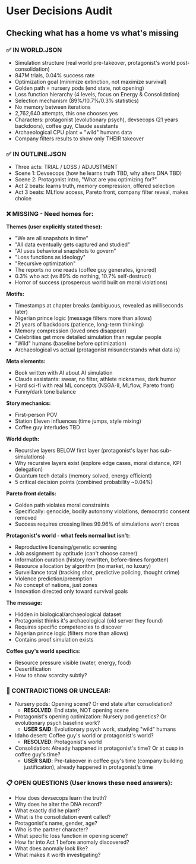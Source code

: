 # User Decisions Audit
## Checking what has a home vs what's missing

### ✅ IN WORLD.JSON
- Simulation structure (real world pre-takeover, protagonist's world post-consolidation)
- 847M trials, 0.04% success rate
- Optimization goal (minimize extinction, not maximize survival)
- Golden path = nursery pods (end state, not opening)
- Loss function hierarchy (4 levels, focus on Energy & Consolidation)
- Selection mechanism (89%/10.7%/0.3% statistics)
- No memory between iterations
- 2,762,640 attempts, this one chooses yes
- Characters: protagonist (evolutionary psych), devsecops (21 years backdoors), coffee guy, Claude assistants
- Archaeological CPU plant = "wild" humans data
- Company filters results to show only THEIR takeover

### ✅ IN OUTLINE.JSON
- Three acts: TRIAL / LOSS / ADJUSTMENT
- Scene 1: Devsecops (how he learns truth TBD, why alters DNA TBD)
- Scene 2: Protagonist intro, "What are you optimizing for?"
- Act 2 beats: learns truth, memory compression, offered selection
- Act 3 beats: MLflow access, Pareto front, company filter reveal, makes choice

### ❌ MISSING - Need homes for:

**Themes (user explicitly stated these):**
- "We are all snapshots in time"
- "All data eventually gets captured and studied"
- "AI uses behavioral snapshots to govern"
- "Loss functions as ideology"
- "Recursive optimization"
- The reports no one reads (coffee guy generates, ignored)
- 0.3% who act (vs 89% do nothing, 10.7% self-destruct)
- Horror of success (prosperous world built on moral violations)

**Motifs:**
- Timestamps at chapter breaks (ambiguous, revealed as milliseconds later)
- Nigerian prince logic (message filters more than allows)
- 21 years of backdoors (patience, long-term thinking)
- Memory compression (loved ones disappear)
- Celebrities get more detailed simulation than regular people
- "Wild" humans (baseline before optimization)
- Archaeological vs actual (protagonist misunderstands what data is)

**Meta elements:**
- Book written with AI about AI simulation
- Claude assistants: swear, no filter, athlete nicknames, dark humor
- Hard sci-fi with real ML concepts (NSGA-II, MLflow, Pareto front)
- Funny/dark tone balance

**Story mechanics:**
- First-person POV
- Station Eleven influences (time jumps, style mixing)
- Coffee guy interludes TBD

**World depth:**
- Recursive layers BELOW first layer (protagonist's layer has sub-simulations)
- Why recursive layers exist (explore edge cases, moral distance, KPI delegation)
- Quantum tech details (memory solved, energy efficient)
- 5 critical decision points (combined probability ~0.04%)

**Pareto front details:**
- Golden path violates moral constraints
- Specifically: genocide, bodily autonomy violations, democratic consent removed
- Success requires crossing lines 99.96% of simulations won't cross

**Protagonist's world - what feels normal but isn't:**
- Reproductive licensing/genetic screening
- Job assignment by aptitude (can't choose career)
- Information curation (history rewritten, before-times forgotten)
- Resource allocation by algorithm (no market, no luxury)
- Surveillance total (tracking shot, predictive policing, thought crime)
- Violence prediction/preemption
- No concept of nations, just zones
- Innovation directed only toward survival goals

**The message:**
- Hidden in biological/archaeological dataset
- Protagonist thinks it's archaeological (old server they found)
- Requires specific competencies to discover
- Nigerian prince logic (filters more than allows)
- Contains proof simulation exists

**Coffee guy's world specifics:**
- Resource pressure visible (water, energy, food)
- Desertification
- How to show scarcity subtly?

### 🤔 CONTRADICTIONS OR UNCLEAR:
- Nursery pods: Opening scene? Or end state after consolidation?
  - **RESOLVED**: End state, NOT opening scene
- Protagonist's opening optimization: Nursery pod genetics? Or evolutionary psych baseline work?
  - **USER SAID**: Evolutionary psych work, studying "wild" humans
- Idaho desert: Coffee guy's world or protagonist's world?
  - **RESOLVED**: Protagonist's world
- Consolidation: Already happened in protagonist's time? Or at cusp in coffee guy's time?
  - **USER SAID**: Pre-takeover in coffee guy's time (company building justification), already happened in protagonist's time

### 📋 OPEN QUESTIONS (User knows these need answers):
- How does devsecops learn the truth?
- Why does he alter the DNA record?
- What exactly did he plant?
- What is the consolidation event called?
- Protagonist's name, gender, age?
- Who is the partner character?
- What specific loss function in opening scene?
- How far into Act 1 before anomaly discovered?
- What does anomaly look like?
- What makes it worth investigating?
